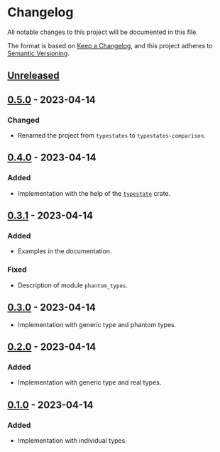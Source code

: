 # Changelog

All notable changes to this project will be documented in this file.

The format is based on [Keep a Changelog](https://keepachangelog.com),
and this project adheres to [Semantic Versioning](https://semver.org).

<!-- next-header -->
## [Unreleased]

## [0.5.0] - 2023-04-14
### Changed
- Renamed the project from `typestates` to `typestates-comparison`.

## [0.4.0] - 2023-04-14
### Added
- Implementation with the help of the [`typestate`](https://crates.io/crates/typestate) crate.

## [0.3.1] - 2023-04-14
### Added
- Examples in the documentation.

### Fixed
- Description of module `phantom_types`.

## [0.3.0] - 2023-04-14
- Implementation with generic type and phantom types.

## [0.2.0] - 2023-04-14
### Added
- Implementation with generic type and real types.

## [0.1.0] - 2023-04-14
### Added
- Implementation with individual types.

<!-- next-url -->
[Unreleased]: https://github.com/FedericoStra/typestates-comparison/compare/v0.5.0...HEAD
[0.5.0]: https://github.com/FedericoStra/typestates-comparison/compare/v0.4.0...v0.5.0
[0.4.0]: https://github.com/FedericoStra/typestates-comparison/compare/v0.3.1...v0.4.0
[0.3.1]: https://github.com/FedericoStra/typestates-comparison/compare/v0.3.0...v0.3.1
[0.3.0]: https://github.com/FedericoStra/typestates-comparison/compare/v0.2.0...v0.3.0
[0.2.0]: https://github.com/FedericoStra/typestates-comparison/compare/v0.1.0...v0.2.0
[0.1.0]: https://github.com/FedericoStra/typestates-comparison/releases/tag/v0.1.0
